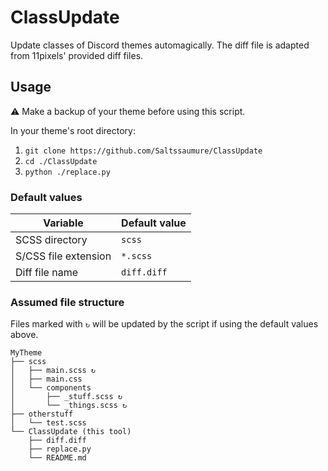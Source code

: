 # ClassUpdate

Update classes of Discord themes automagically. The diff file is adapted from 11pixels' provided diff files.

## Usage
⚠ Make a backup of your theme before using this script.

In your theme's root directory:
1. `git clone https://github.com/Saltssaumure/ClassUpdate`
2. `cd ./ClassUpdate`
3. `python ./replace.py`

### Default values
| Variable             | Default value |
| -------------------- | ------------- |
| SCSS directory       | `scss`        |
| S/CSS file extension | `*.scss`      |
| Diff file name       | `diff.diff`   |

### Assumed file structure
Files marked with `↻` will be updated by the script if using the default values above.
```
MyTheme
├── scss
│   ├── main.scss ↻
│   ├── main.css
│   └── components
│       ├── _stuff.scss ↻
│       └── _things.scss ↻
├── otherstuff
│   └── test.scss
└── ClassUpdate (this tool)
    ├── diff.diff
    ├── replace.py
    └── README.md
```
